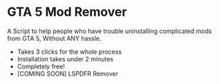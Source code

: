 # GTA 5 Mod Remover

A Script to help people who have trouble uninstalling complicated mods from GTA 5, Without ANY hassle.

* Takes 3 clicks for the whole process
* Installation takes under 2 minutes
* Completely free!
* [COMING SOON] LSPDFR Remover

